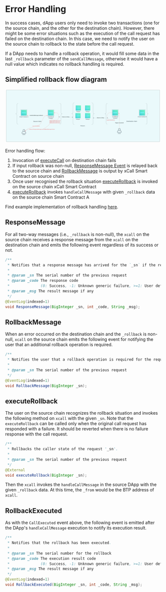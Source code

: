 # Error Handling

In success cases, dApp users only need to invoke two transactions (one for the source chain, and the other for
the destination chain).  However, there might be some error situations such as the execution of the call request
has failed on the destination chain. In this case, we need to notify the user on the source chain to rollback to the state
before the call request.

If a DApp needs to handle a rollback operation, it would fill some data in the last `_rollback` parameter of the `sendCallMessage`,
otherwise it would have a null value which indicates no rollback handling is required.

## Simplified rollback flow diagram

![xCall flow diagram](imgs/xCall_failed_executeCall.svg)

Error handling flow:
1. Invocation of [executeCall](SENDING_CROSS_CHAIN_MESSAGE.md#execute-call-on-destination-chain) on destination chain fails
2. If input rollback was non-null, [ResponseMessage Event](#responsemessage) is relayed back to the source chain and [RollbackMessage](#rollbackmessage)
is output by xCall Smart Contract on source chain
3. Once user recognised the rollback situation [executeRollback](#executerollback) is invoked on the source chain xCall Smart Contract
4. [executeRollback](#executerollback) invokes `handleCallMessage` with given `_rollback` data on the source chain Smart Contract A


Find example implementation of rollback handling [here](https://github.com/R0bi7/xCall-testing-dApp/blob/master/src/services/XCallService.ts#L268).


## ResponseMessage

For all two-way messages (i.e., `_rollback` is non-null), the `xcall` on the source chain receives a response message
from the `xcall` on the destination chain and emits the following event regardless of its success or not.

```java
/**
 * Notifies that a response message has arrived for the `_sn` if the request was a two-way message.
 *
 * @param _sn The serial number of the previous request
 * @param _code The response code
 *              (0: Success, -1: Unknown generic failure, >=1: User defined error code)
 * @param _msg The result message if any
 */
@EventLog(indexed=1)
void ResponseMessage(BigInteger _sn, int _code, String _msg);
```

## RollbackMessage

When an error occurred on the destination chain and the `_rollback` is non-null, `xcall` on the source chain emits the following event
for notifying the user that an additional rollback operation is required.

```java
/**
 * Notifies the user that a rollback operation is required for the request '_sn'.
 *
 * @param _sn The serial number of the previous request
 */
@EventLog(indexed=1)
void RollbackMessage(BigInteger _sn);
```

## executeRollback

The user on the source chain recognizes the rollback situation and invokes the following method on `xcall` with the given `_sn`.
Note that the `executeRollback` can be called only when the original call request has responded with a failure.
It should be reverted when there is no failure response with the call request.

```java
/**
 * Rollbacks the caller state of the request '_sn'.
 *
 * @param _sn The serial number of the previous request
 */
@External
void executeRollback(BigInteger _sn);
```

Then the `xcall` invokes the `handleCallMessage` in the source DApp with the given `_rollback` data.
At this time, the `_from` would be the BTP address of `xcall`.

## RollbackExecuted

As with the `CallExecuted` event above, the following event is emitted after the DApp's `handleCallMessage` execution
to notify its execution result.

```java
/**
 * Notifies that the rollback has been executed.
 *
 * @param _sn The serial number for the rollback
 * @param _code The execution result code
 *              (0: Success, -1: Unknown generic failure, >=1: User defined error code)
 * @param _msg The result message if any
 */
@EventLog(indexed=1)
void RollbackExecuted(BigInteger _sn, int _code, String _msg);
```